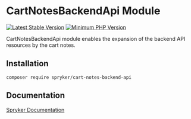 # CartNotesBackendApi Module
[![Latest Stable Version](https://poser.pugx.org/spryker/cart-notes-backend-api/v/stable.svg)](https://packagist.org/packages/spryker/cart-notes-backend-api)
[![Minimum PHP Version](https://img.shields.io/badge/php-%3E%3D%208.3-8892BF.svg)](https://php.net/)

CartNotesBackendApi module enables the expansion of the backend API resources by the cart notes.

## Installation

```
composer require spryker/cart-notes-backend-api
```

## Documentation

[Spryker Documentation](https://docs.spryker.com)
